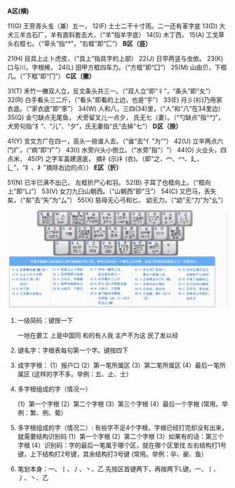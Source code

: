 **A区(横)**

11(G) 王旁青头戋（兼）五一，
12(F) 土士二干十寸雨。二一还有革字底
13(D) 大犬三羊古石厂，羊有直斜套去大，（“羊”指羊字底）
14(S) 木丁西，
15(A) 工戈草头右框七。（“草头”指“*”，“右框”即“匚”）
**B区（竖）**

21(H) 目具上止卜虎皮，（“具上”指具字的上部）
22(J) 日早两竖与虫依。
23(K) 口与川，字根稀，
24(L) 田甲方框四车力。（“方框”即“囗”）
25(M) 山由贝，下框几。（“下框”即“冂”）
**C区（撇）**

31(T) 禾竹一撇双人立，反文条头共三一。（“双人立”即“彳”，“条头”即“夂”）
32(R) 白手看头三二斤，（“看头”即看的上边，也是“手”）
33(E) 月彡(衫)乃用家衣底。（“家衣底”即“豕”）
34(W) 人和八，三四(34)里，（“人”和“八”在34里边）
35(Q) 金勺缺点无尾鱼， 犬旁留叉儿一点夕， 氏无七（妻）。（“勺缺点”指“勹”，犬旁句指“犭”、“儿”、“夕”，氏无妻指“氏”去掉“七”）
**D区（捺）**

41(Y) 言文方广在四一，高头一捺谁人去。（“谁”去“亻”为“”）
42(U) 立辛两点六门疒，（“病”即“疒”）
43(I) 水旁兴头小倒立。（“水旁”指“氵”）
44(O) 火业头，四点米，
45(P) 之字军盖建道底， 摘礻(示)衤(衣)。（即“之、宀、冖、廴、辶”，“礻、衤”摘除右边的点））
**E区（折）**

51(N) 已半巳满不出己， 左框折尸心和羽。
52(B) 子耳了也框向上。（“框向上”即“凵”）
53(V) 女刀九臼山朝西。（“山朝西”即“彐”）
54(C) 又巴马，丢矢矣，（“矣”去“矢”为“厶”）
55(X) 慈母无心弓和匕， 幼无力。（“幼”无“力”为“幺”）

![Snipaste_2023-01-31_10-00-34](五笔打字.assets/Snipaste_2023-01-31_10-00-34.png)

1. 一级简码：键按一下

   一地在要工
   上是中国同
   和的有人我
   主产不为这
   民了发以经

2. 键名字：字根表每句第一个字。键按四下

3. 成字字根：
   (1）报户口
   (2）第一笔所属区
   (3）第二笔所属区
   (4）最后一笔所属区
   (这样的字不多。举例：五、止、士）

4. 多字根组成的字（情况一）

   (1）第一个字根
   (2）第二个字根
   (3）第三个字根
   (4）最后一个字根
   (常用。举例：繁、例、葡）

5. 多字根组成的字（情况二）:
   有些字不足4个字根，字根已经打完却没有出来，就需要结构识别码
   (1）第一个字根
   (2）第二个字根
   (3）如果有的话：第三个字根
   (4）识别码：字的最后一笔属于哪个区，就在哪个区里找
   左右结构打1号键，上下结构打2号键，其余结构打3号键
   (常用。举例：孕、豪、鱼）

6. 笔划本身：一、丨、丿、丶、乙
   先按区首键两下，再按两下L键。一、丨、丿、丶、乙